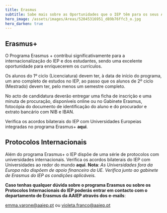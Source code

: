 ```yaml
---
title: Erasmus
subtitle: Sabe mais sobre as Oportunidades que o IEP têm para os seus Alunos
hero_image: /assets/images/Areas/52045316951_d89b76ffc3_o.jpg
hero_darken: true
---
```


## Erasmus+

O Programa Erasmus + contribui significativamente para a internacionalização do IEP e dos estudantes, sendo uma excelente oportunidade para enriquecerem os currículos.

Os alunos do 1º ciclo (Licenciatura) devem ter, à data de início do programa, um ano completo de estudos no IEP, ao passo que os alunos de 2º ciclo (Mestrado) devem ter, pelo menos um semestre completo.

No acto de candidatura deverão entregar uma ficha de inscrição e uma minuta de procuração, disponíveis online ou no Gabinete Erasmus, fotocópia do documento de identificação do aluno e do procurador e extrato bancário com NIB e IBAN.

Verifica os acordos bilaterais do IEP com Universidades Europeias integradas no programa Erasmus+ **aqui**.

## Protocolos Internacionais

Além do programa Erasmus+ o IEP dispõe de uma série de protocolos com universidades internacionais. Verifica os acordos bilaterais do IEP com Universidades ao redor do mundo **aqui**. **Nota**: _As Universidades fora da Europa não dispõem de apoio financeiro da UE. Verifica junto ao gabinete de Erasmus do IEP as condições aplicáveis._ 

**Caso tenhas qualquer dúvida sobre o programa Erasmus ou sobre os Protocolos Internacionais do IEP poderás entrar em contacto com o departamento de Erasmus da AAIEP através dos e-mails**: 

emma.varone@aaiep.pt ou violeta.franco@aaiep.pt
